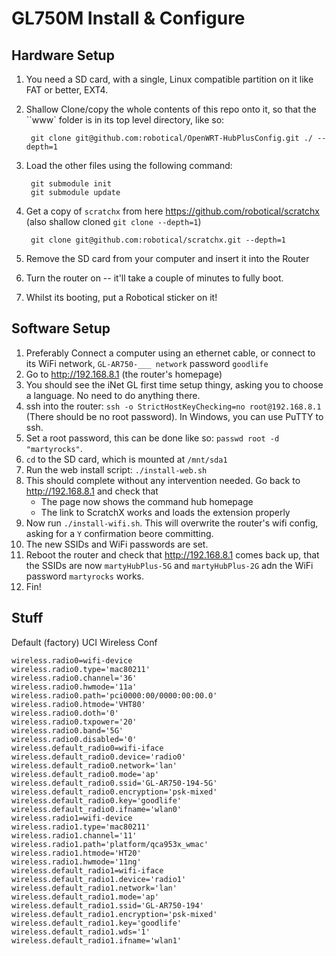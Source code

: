 GL750M Install & Configure
===

Hardware Setup
---

1. You need a SD card, with a single, Linux compatible partition on it like FAT or better, EXT4.
2. Shallow Clone/copy the whole contents of this repo onto it, so that the ``www` folder is in its top level directory, like so:

        git clone git@github.com:robotical/OpenWRT-HubPlusConfig.git ./ --depth=1

3. Load the other files using the following command:

        git submodule init
        git submodule update

4. Get a copy of `scratchx` from here https://github.com/robotical/scratchx (also shallow cloned `git clone --depth=1`)

        git clone git@github.com:robotical/scratchx.git --depth=1

5. Remove the SD card from your computer and insert it into the Router
6. Turn the router on -- it'll take a couple of minutes to fully boot.
7. Whilst its booting, put a Robotical sticker on it!


Software Setup
---

1. Preferably Connect a computer using an ethernet cable, or connect to its WiFi network, `GL-AR750-___ network` password `goodlife`
2. Go to http://192.168.8.1 (the router's homepage)
3. You should see the iNet GL first time setup thingy, asking you to choose a language. No need to do anything there.
4. ssh into the router: `ssh -o StrictHostKeyChecking=no root@192.168.8.1` (There should be no root password).
In Windows, you can use PuTTY to ssh.
5. Set a root password, this can be done like so: `passwd root -d "martyrocks"`.
6. `cd` to the SD card, which is mounted at `/mnt/sda1`
7. Run the web install script: `./install-web.sh`
8. This should complete without any intervention needed. Go back to http://192.168.8.1 and check that
   * The page now shows the command hub homepage
   * The link to ScratchX works and loads the extension properly
9. Now run `./install-wifi.sh`. This will overwrite the router's wifi config, asking for a `Y` confirmation beore committing.
10. The new SSIDs and WiFi passwords are set.
11. Reboot the router and check that http://192.168.8.1 comes back up, that the SSIDs are now `martyHubPlus-5G` and `martyHubPlus-2G` adn the WiFi password `martyrocks` works. 
12. Fin!


Stuff
---

Default (factory) UCI Wireless Conf

```
wireless.radio0=wifi-device
wireless.radio0.type='mac80211'
wireless.radio0.channel='36'
wireless.radio0.hwmode='11a'
wireless.radio0.path='pci0000:00/0000:00:00.0'
wireless.radio0.htmode='VHT80'
wireless.radio0.doth='0'
wireless.radio0.txpower='20'
wireless.radio0.band='5G'
wireless.radio0.disabled='0'
wireless.default_radio0=wifi-iface
wireless.default_radio0.device='radio0'
wireless.default_radio0.network='lan'
wireless.default_radio0.mode='ap'
wireless.default_radio0.ssid='GL-AR750-194-5G'
wireless.default_radio0.encryption='psk-mixed'
wireless.default_radio0.key='goodlife'
wireless.default_radio0.ifname='wlan0'
wireless.radio1=wifi-device
wireless.radio1.type='mac80211'
wireless.radio1.channel='11'
wireless.radio1.path='platform/qca953x_wmac'
wireless.radio1.htmode='HT20'
wireless.radio1.hwmode='11ng'
wireless.default_radio1=wifi-iface
wireless.default_radio1.device='radio1'
wireless.default_radio1.network='lan'
wireless.default_radio1.mode='ap'
wireless.default_radio1.ssid='GL-AR750-194'
wireless.default_radio1.encryption='psk-mixed'
wireless.default_radio1.key='goodlife'
wireless.default_radio1.wds='1'
wireless.default_radio1.ifname='wlan1'
```

